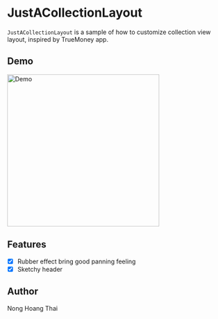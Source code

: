 # JustACollectionLayout
`JustACollectionLayout` is a sample of how to customize collection view layout, inspired by TrueMoney app.

## Demo
<img src="https://github.com/hoangthai9217/JustACollectionLayout/blob/master/home-true-money/preview.gif" alt="Demo" title="Demo" width="350px"/>

## Features
- [x] Rubber effect bring good panning feeling
- [x] Sketchy header

## Author
Nong Hoang Thai
